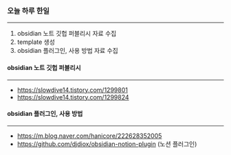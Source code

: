 
### 오늘 하루 한일
---
1. obsidian 노트 깃헙 퍼블리시 자료 수집
2. template 생성
3. obsidian 플러그인, 사용 방법 자료 수집

#### obsidian 노트 깃헙 퍼블리시
---
- https://slowdive14.tistory.com/1299801
- https://slowdive14.tistory.com/1299824

#### obsidian 플러그인, 사용 방법
---
- https://m.blog.naver.com/hanicore/222628352005
- https://github.com/djdiox/obsidian-notion-plugin (노션 플러그인)
